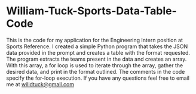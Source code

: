 # William-Tuck-Sports-Data-Table-Code
This is the code for my application for the Engineering Intern position at Sports Reference. I created a simple Python program that takes the JSON data provided in the prompt and creates a table with the format requested. The program extracts the teams present in the data and creates an array. With this array, a for loop is used to iterate through the array, gather the desired data, and print in the format outlined. The comments in the code specify the for-loop execution.
If you have any questions feel free to email me at willdtuck@gmail.com
